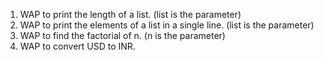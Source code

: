 1. WAP to print the length of a list. (list is the parameter)
2. WAP to print the elements of a list in a single line. (list is the parameter)
3. WAP to find the factorial of n. (n is the parameter)
4. WAP to convert USD to INR.
